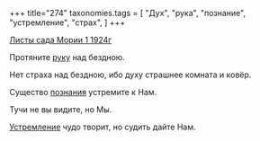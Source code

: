 +++
title="274"
taxonomies.tags = [
 "Дух",
 "рука",
 "познание",
 "устремление",
 "страх",
]
+++

[Листы сада Мории 1 1924г](/agni/1924)

Протяните [руку](/tags/рука) над бездною.   

Нет страха над бездною, ибо духу страшнее комната и ковёр.   

Существо [познания](/tags/познание) устремите к Нам.   

Тучи не вы видите, но Мы.   

[Устремление](/tags/устремление) чудо творит, но судить дайте Нам.   


